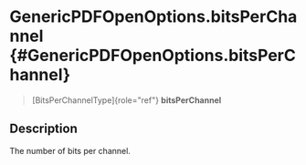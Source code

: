 GenericPDFOpenOptions.bitsPerChannel {#GenericPDFOpenOptions.bitsPerChannel}
====================================

> [BitsPerChannelType]{role="ref"} **bitsPerChannel**

Description
-----------

The number of bits per channel.
